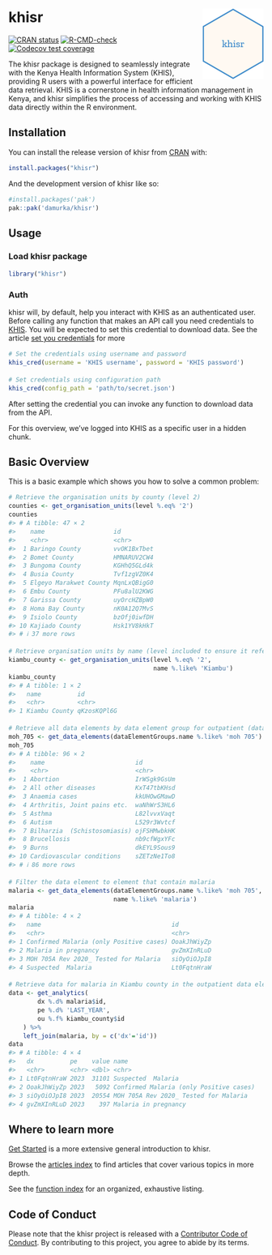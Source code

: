 
<!-- README.md is generated from README.Rmd. Please edit that file -->

# khisr <a href="https://khisr.damurka.com"><img src="man/figures/logo.png" align="right" height="139" alt="khisr website" /></a>

<!-- badges: start -->

[![CRAN
status](https://www.r-pkg.org/badges/version/khisr)](https://CRAN.R-project.org/package=khisr)
[![R-CMD-check](https://github.com/damurka/khisr/actions/workflows/R-CMD-check.yaml/badge.svg)](https://github.com/damurka/khisr/actions/workflows/R-CMD-check.yaml)
[![Codecov test
coverage](https://codecov.io/gh/damurka/khisr/branch/main/graph/badge.svg)](https://app.codecov.io/gh/damurka/khisr?branch=main)
<!-- badges: end -->

The khisr package is designed to seamlessly integrate with the Kenya
Health Information System (KHIS), providing R users with a powerful
interface for efficient data retrieval. KHIS is a cornerstone in health
information management in Kenya, and khisr simplifies the process of
accessing and working with KHIS data directly within the R environment.

## Installation

You can install the release version of khisr from
[CRAN](https://cran.r-project.org/) with:

``` r
install.packages("khisr")
```

And the development version of khisr like so:

``` r
#install.packages('pak')
pak::pak('damurka/khisr')
```

## Usage

### Load khisr package

``` r
library("khisr")
```

### Auth

khisr will, by default, help you interact with KHIS as an authenticated
user. Before calling any function that makes an API call you need
credentials to [KHIS](https://hiskenya.org). You will be expected to set
this credential to download data. See the article [set you
credentials](https://khisr.damurka.com/articles/set-your-credentials.html)
for more

``` r
# Set the credentials using username and password
khis_cred(username = 'KHIS username', password = 'KHIS password')

# Set credentials using configuration path
khis_cred(config_path = 'path/to/secret.json')
```

After setting the credential you can invoke any function to download
data from the API.

For this overview, we’ve logged into KHIS as a specific user in a hidden
chunk.

## Basic Overview

This is a basic example which shows you how to solve a common problem:

``` r
# Retrieve the organisation units by county (level 2)
counties <- get_organisation_units(level %.eq% '2')
counties
#> # A tibble: 47 × 2
#>    name                   id         
#>    <chr>                  <chr>      
#>  1 Baringo County         vvOK1BxTbet
#>  2 Bomet County           HMNARUV2CW4
#>  3 Bungoma County         KGHhQ5GLd4k
#>  4 Busia County           Tvf1zgVZ0K4
#>  5 Elgeyo Marakwet County MqnLxQBigG0
#>  6 Embu County            PFu8alU2KWG
#>  7 Garissa County         uyOrcHZBpW0
#>  8 Homa Bay County        nK0A12Q7MvS
#>  9 Isiolo County          bzOfj0iwfDH
#> 10 Kajiado County         Hsk1YV8kHkT
#> # ℹ 37 more rows

# Retrieve organisation units by name (level included to ensure it refers to county)
kiambu_county <- get_organisation_units(level %.eq% '2', 
                                        name %.like% 'Kiambu')
kiambu_county
#> # A tibble: 1 × 2
#>   name          id         
#>   <chr>         <chr>      
#> 1 Kiambu County qKzosKQPl6G

# Retrieve all data elements by data element group for outpatient (data element group name MOH 705)
moh_705 <- get_data_elements(dataElementGroups.name %.like% 'moh 705')
moh_705
#> # A tibble: 96 × 2
#>    name                         id         
#>    <chr>                        <chr>      
#>  1 Abortion                     IrWSgk9GsUm
#>  2 All other diseases           KxT47tbKHsd
#>  3 Anaemia cases                kkUHOwGMawD
#>  4 Arthritis, Joint pains etc.  waNhWrS3HL6
#>  5 Asthma                       L82lvvxVaqt
#>  6 Autism                       L529r3Wvtcf
#>  7 Bilharzia  (Schistosomiasis) ojFSHMwbkHK
#>  8 Brucellosis                  nb9cfWgxYFc
#>  9 Burns                        dkEYL9Sous9
#> 10 Cardiovascular conditions    sZETzNe1To8
#> # ℹ 86 more rows

# Filter the data element to element that contain malaria
malaria <- get_data_elements(dataElementGroups.name %.like% 'moh 705', 
                             name %.like% 'malaria')
malaria
#> # A tibble: 4 × 2
#>   name                                    id         
#>   <chr>                                   <chr>      
#> 1 Confirmed Malaria (only Positive cases) OoakJhWiyZp
#> 2 Malaria in pregnancy                    gvZmXInRLuD
#> 3 MOH 705A Rev 2020_ Tested for Malaria   siOyOiOJpI8
#> 4 Suspected  Malaria                      Lt0FqtnHraW

# Retrieve data for malaria in Kiambu county in the outpatient data element groups
data <- get_analytics(
        dx %.d% malaria$id,
        pe %.d% 'LAST_YEAR',
        ou %.f% kiambu_county$id
    ) %>%
    left_join(malaria, by = c('dx'='id'))
data
#> # A tibble: 4 × 4
#>   dx          pe    value name                                   
#>   <chr>       <chr> <dbl> <chr>                                  
#> 1 Lt0FqtnHraW 2023  31101 Suspected  Malaria                     
#> 2 OoakJhWiyZp 2023   5092 Confirmed Malaria (only Positive cases)
#> 3 siOyOiOJpI8 2023  20554 MOH 705A Rev 2020_ Tested for Malaria  
#> 4 gvZmXInRLuD 2023    397 Malaria in pregnancy
```

## Where to learn more

[Get Started](https://khisr.damurka.com/articles/khisr.html) is a more
extensive general introduction to khisr.

Browse the [articles
index](https://khisr.damurka.com/articles/index.html) to find articles
that cover various topics in more depth.

See the [function index](https://khisr.damurka.com/reference/index.html)
for an organized, exhaustive listing.

## Code of Conduct

Please note that the khisr project is released with a [Contributor Code
of
Conduct](https://contributor-covenant.org/version/2/1/CODE_OF_CONDUCT.html).
By contributing to this project, you agree to abide by its terms.
